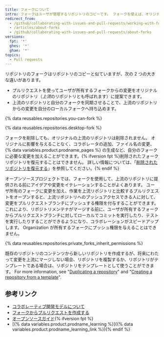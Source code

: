 ```yaml
---
title: フォークについて
intro: フォークはユーザが管理するリポジトリのコピーです。 フォークを使えば、オリジナルのリポジトリに影響を与えることなくプロジェクトへの変更を行えます。 オリジナルのリポジトリから更新をフェッチしたり、プルリクエストでオリジナルのリポジトリに変更をサブミットしたりできます。
redirect_from:
  - /github/collaborating-with-issues-and-pull-requests/working-with-forks/about-forks
  - /articles/about-forks
  - /github/collaborating-with-issues-and-pull-requests/about-forks
versions:
  fpt: '*'
  ghes: '*'
  ghae: '*'
topics:
  - Pull requests
---
```


リポジトリのフォークはリポジトリのコピーと似ていますが、次の 2 つの大きな違いがあります。

* プルリクエストを使ってユーザが所有するフォークからの変更をオリジナルのリポジトリ（*上流*のリポジトリとも呼ばれます）に提案できます。
* 上流のリポジトリと自分のフォークを同期させることで、上流のリポジトリからの変更を自分のローカルフォークへ持ち込めます。

{% data reusables.repositories.you-can-fork %}

{% data reusables.repositories.desktop-fork %}

フォークを削除しても、オリジナルの上流のリポジトリは削除されません。 オリジナルに影響を与えることなく、コラボレータの追加、ファイル名の変更、{% data variables.product.prodname_pages %} の生成など、自分のフォークに必要な変更を加えることができます。{% ifversion fpt %}削除されたフォークリポジトリを復元することはできません。 詳しい情報については、「[削除されたリポジトリを復元する](/articles/restoring-a-deleted-repository)」を参照してください。{% endif %}

オープンソースプロジェクトでは、フォークを使用して、上流のリポジトリに提供される前にアイデアや変更をイテレーションすることがよくあります。 ユーザ所有のフォークに変更を加え、作業を上流リポジトリと比較するプルリクエストをオープンすると、上流リポジトリへのプッシュアクセスできる人に対して、変更をプルリクエストブランチにプッシュする権限を付与することができます。 これにより、リポジトリメンテナがマージする前に、ユーザが所有するフォークからプルリクエストブランチに対してローカルでコミットを実行したり、テストを実行したりすることができるようになり、コラボレーションがスピードアップします。 Organization が所有するフォークにプッシュ権限を与えることはできません。

{% data reusables.repositories.private_forks_inherit_permissions %}

既存のリポジトリのコンテンツから新しいリポジトリを作成するが、将来にわたって変更を上流にマージしない場合、リポジトリを複製するか、リポジトリがテンプレートである場合は、リポジトリをテンプレートとして使うことができます。 For more information, see "[Duplicating a repository](/articles/duplicating-a-repository)" and "[Creating a repository from a template](/articles/creating-a-repository-from-a-template)".

## 参考リンク

- [コラボレーティブ開発モデルについて](/articles/about-collaborative-development-models)
- [フォークからプルリクエストを作成する](/articles/creating-a-pull-request-from-a-fork)
- [オープンソースガイド](https://opensource.guide/){% ifversion fpt %}
- [{% data variables.product.prodname_learning %}]({% data variables.product.prodname_learning_link %}){% endif %}
